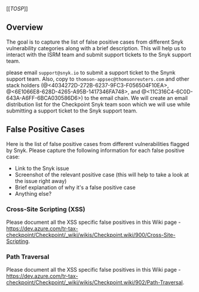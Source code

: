 [[_TOSP_]]
## **Overview**
The goal is to capture the list of false positive cases from different Snyk vulnerability categories along with a brief description. This will help us to interact with the ISRM team and submit support tickets to the Snyk support team.

please email `support@snyk.io` to submit a support ticket to the Snynk support team. Also, copy to `thomson-appsec@thomsonreuters.com` and other stack holders (@<4034272D-272B-6237-9FC3-F056504F10EA>, @<6E1066E8-628D-4265-A95B-1417346FA748>, and @<11C316C4-6C0D-643A-A6FF-6BCA030586D6>) to the email chain. We will create an email distribution list for the Checkpoint Snyk team soon which we will use while submitting a support ticket to the Snyk support team.

## **False Positive Cases**
Here is the list of false positive cases from different vulnerabilities flagged by Snyk. Please capture the following information for each false positive case:
- Link to the Snyk issue
- Screenshot of the relevant positive case (this will help to take a look at the issue right away)
- Brief explanation of why it's a false positive case
- Anything else?

### Cross-Site Scripting (XSS)
Please document all the XSS specific false positives in this Wiki page - https://dev.azure.com/tr-tax-checkpoint/Checkpoint/_wiki/wikis/Checkpoint.wiki/900/Cross-Site-Scripting.

### **Path Traversal**
Please document all the XSS specific false positives in this Wiki page - https://dev.azure.com/tr-tax-checkpoint/Checkpoint/_wiki/wikis/Checkpoint.wiki/902/Path-Traversal.






